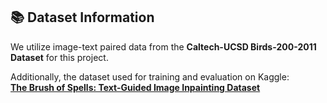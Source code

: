 ## 📚 Dataset Information

We utilize image-text paired data from the **Caltech-UCSD Birds-200-2011 Dataset** for this project.

Additionally, the dataset used for training and evaluation on Kaggle:  
[**The Brush of Spells: Text-Guided Image Inpainting Dataset**](https://www.kaggle.com/datasets/aakarsh12bansal/tbos-dataset)
